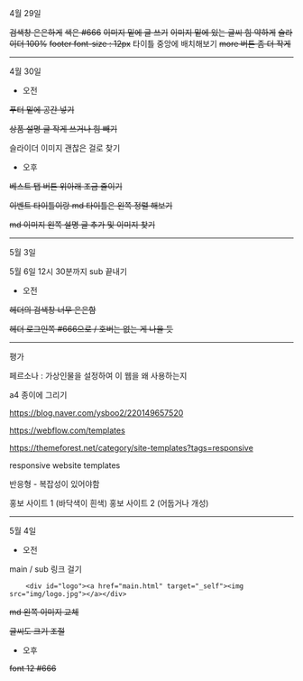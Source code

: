 4월 29일 

~~검색창 은은하게~~
~~색은 #666~~
~~이미지 밑에 글 쓰기~~
~~이미지 밑에 있는 글씨 힘 약하게~~
~~슬라이더 100%~~
~~footer  font-size : 12px~~
타이틀 중앙에 배치해보기
~~more 버튼 좀 더 작게~~

---

4월 30일 

* 오전

~~푸터 밑에 공간 넣기~~

~~상품 설명 글 작게 쓰거나 힘 빼기~~

슬라이더 이미지 괜찮은 걸로 찾기



* 오후

~~베스트 탭 버튼 위아래 조금 줄이기~~

~~이벤트 타이틀이랑 md 타이틀은 왼쪽 정렬 해보기~~

~~md 이미지 왼쪽 설명 글 추가 및 이미지 찾기~~

---

5월 3일

5월 6일 12시 30분까지 sub 끝내기



* 오전

~~헤더의 검색창 너무 은은함~~

~~헤더 로그인쪽 #666으로 / 호버는 없는 게 나을 듯~~







---

평가

 페르소나 :  가상인물을 설정하여 이 웹을 왜 사용하는지



a4 종이에 그리기



https://blog.naver.com/ysboo2/220149657520



https://webflow.com/templates

https://themeforest.net/category/site-templates?tags=responsive 

responsive website templates

반응형 - 복잡성이 있어야함

홍보 사이트 1  (바닥색이 흰색)
홍보 사이트 2  (어둡거나 개성)





---

5월 4일

* 오전

main / sub 링크 걸기

        <div id="logo"><a href="main.html" target="_self"><img src="img/logo.jpg"></a></div>



~~md 왼쪽 이미지 교체~~

~~글씨도 크기 조절~~

* 오후

~~font 12   #666~~